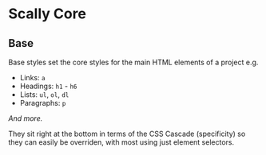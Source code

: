 ﻿# Scally Core

## Base

Base styles set the core styles for the main HTML elements of a project e.g.

- Links: `a`
- Headings: `h1` - `h6`
- Lists: `ul`, `ol`, `dl`
- Paragraphs: `p`

*And more.*

They sit right at the bottom in terms of the CSS Cascade (specificity) so they can easily be
overriden, with most using just element selectors.
